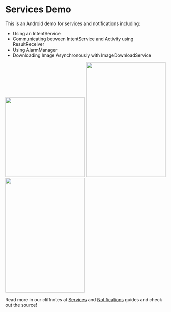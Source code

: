 # Services Demo

This is an Android demo for services and notifications including:

 * Using an IntentService
 * Communicating between IntentService and Activity using ResultReceiver
 * Using AlarmManager
 * Downloading Image Asynchronously with ImageDownloadService

<img src="http://i.imgur.com/4JbNV99.png" width="250" />
<img src="http://i.imgur.com/0E7ec12.png" width="250" height="359" />
<img src="http://i.imgur.com/PxPfWK0.png" width="250" height="359" />

Read more in our cliffnotes at [Services](https://github.com/thecodepath/android_guides/wiki/Starting-Background-Services) and [Notifications](https://github.com/thecodepath/android_guides/wiki/Notifications) guides and check out the source!
